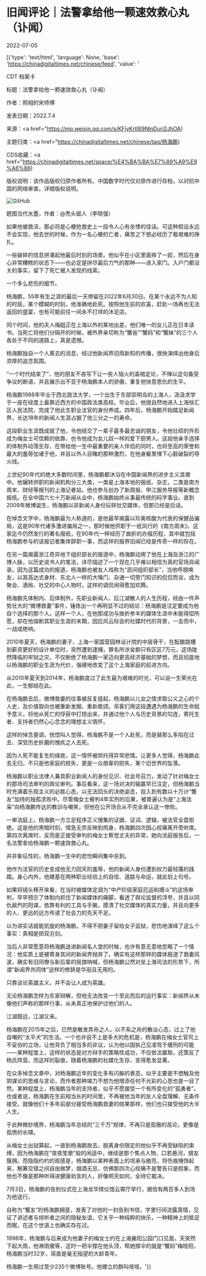 # 旧闻评论｜法警拿给他一颗速效救心丸（讣闻）

2022-07-05

[{'type': 'text/html', 'language': None, 'base': 'https://chinadigitaltimes.net/chinese/feed', 'value': '

CDT 档案卡

标题：法警拿给他一颗速效救心丸（讣闻）

作者：照相的宋师傅

发表日期：2022.7.4

来源：<a href="https://mp.weixin.qq.com/s/KFjyKrtI89NlnDuri2JhOA)

主题归类：<a href="https://chinadigitaltimes.net/chinese/tag/杨海鹏)

CDS收藏：<a href="https://chinadigitaltimes.net/space/%E4%BA%BA%E7%89%A9%E9%A6%86)

版权说明：该作品版权归原作者所有。中国数字时代仅对原作进行存档，以对抗中国的网络审查。详细版权说明。





![GitHub](https://chinadigitaltimes.net/chinese/files/2022/07/post-683863-62c39f49ef103.)

题图当代水墨，作者：@秃头倔人（李晓强）

如果他被救活，那必将是心梗抢救史上一段令人心有余悸的佳话。可这种假设永远不会实现，他去世的时候，作为一名心梗的亡者，痛苦之下想必经历了极艰难的挣扎。

一些破碎的信息拼凑起他最后时刻的场景。他似乎在小区里面摔了一跤，然后在身心非常糟糕的状态下——也必定是拼尽最后力气的那种——进入家门。入户门都没关的事实，留下了死亡被人发现的线索。

一个多么悲伤的细节。

杨海鹏，55年有生之涯的最后一天停留在2022年6月30日。在某个永远不为人知的时辰，某个模糊的时刻，他准确地赴死。按照他生前的欢喜，赶赴一场再也无法返回的盛宴，也有可能前往一间永不打烊的沐足店。

同个时间，他的夫人梅姐正在上海以外的某地出差，他们唯一的女儿正在日本读书。当死亡将他们分隔开的时候，被外界亲切称为“蟹爸”“蟹妈”和“蟹妹”的三个人各处于不同的道路上，真是遗憾。

杨海鹏独自一个人离去的消息，经过他新闻界旧雨新知的传播，很快演绎出他身后浓厚的追念氛围。

“一个时代结束了”，他的朋友不吝写下让一些人恼火的盖棺定论，不惮以这句备受争议的断语，并且展示出不亚于杨海鹏本人的骄傲，重复他快意恩仇的生平。

杨海鹏1988年毕业于西北政法大学，一个出生于东部崇明岛的上海人，汲汲求学于一座在经度上最靠近西方的中国政法类高校。毕业后，他很自然地进入上海徐汇区人民法院，完成了他此生职业法官的身份养成。四年后，杨海鹏开始踏足新闻界，长达18年的新闻人生涯占据了他三分之一的寿命。

这段职业生涯既成就了他，令他结交了一辈子最多最忠诚的朋友，令他壮硕的外形成为梅女士可信赖的依靠，也令他成为女儿奴一样的爱下厨男人。这段他亲手选择的体制外动荡生存，在带给他一生中最重要的亲人伴侣的同时，也将至高的荣誉和最大的羞辱加诸于他，并且以外人目睹的那种激烈，在他身躯里埋下心脏破裂的导火线。

上世纪90年代的绝大多数时间里，杨海鹏都沐浴在中国新闻界的进步主义浪潮中。他辗转供职的新闻机构分三大类，一类是上海本地的报纸、杂志，二类是南方周末、财经等报刊的上海记者站，他也参与创办了新周报、申江服务导报等新概念报纸。在全中国六七十万新闻从业中，杨海鹏始终从事最传统的码字事业。直到2009年微博诞生，杨海鹏以非新闻人身份玩转社交媒体，但那已经是后话。

在悼念文字中，杨海鹏最为人称道的，是他最早揭露以珍奥核酸为代表的保健品骗局，这是90年代诸多激进骗局之一，那时候他供职于一纸风行的《南方周末》。这家迄今仍然发行的著名报纸，在90年代一样经历了曲折的办报历程，其中就包括杨海鹏参与的该报记者集体辞职一事，而这样的报界旧闻已经是传奇一样的存在。

在另一篇揭露浙江奇异地下组织部长的报道中，杨海鹏动用了他在上海及浙江的广博人脉，以历史说书人的笔法，详尽描述了一个现在几乎难以相信为真的官场异闻录。因为这篇成功的报道，杨海鹏也被友人戏称为“民间组织部长”，当他呼朋唤友，以其高达式身材、东北人一样的大嗓门、杂通一切旁门知识的侃侃而谈，成为聚会、酒局、社交的中心人物时，这样的调侃闹得愈加欢腾。

杨海鹏先体制内、后体制外，先职业新闻人、后江湖散人的人生历程，经由一件声势壮大的“微博救妻”事件，锤炼出一个再明显不过的结论：杨海鹏是注定要成为他自个选择的那个人。这样一个人，在他那成功与挫折参半的媒体生涯中未能得偿所愿，却在他熔断其职业生涯的末期，因应风云际会的社媒时代的背景，一击而中，一战成绝响。

2010年夏天，杨海鹏的妻子，上海一家国营园林设计院的中层骨干，在酝酿跳槽到薪资更好的设计单位时，突然遭到逮捕，罪名所涉金额只有区区7万元，这场陡然降临的牢狱之灾，不仅断绝了杨海鹏一家迈向更高经济基础的梦想，而且彻底地以杨海鹏的职业生涯为代价，强硬地改变了这个上海家庭的前进方向。

从2010年夏天到2014年，杨海鹏度过了此生最为艰难的时光，可以说一生荣光在此，一生郁结在此。

在杨海鹏去后，微博救妻的往事被反复提起，杨海鹏以儿女之情求取公义之心的个人史，及价值取向也被重新发掘、重新歌颂。吊客们用这段遭遇为杨海鹏的生命赋予意义，将他从死亡的俘获中打捞出来，并通过他个人与历史背景的勾连，寄托生者、支持者仍然心心念念的理想主义情怀。

这样的悼念基调，恍惚叫人觉得，杨海鹏不是一个人赴死，而是替那么多陷在过去、深受历史折磨的愧疚之人去死。

因为人死不能复生的缘故，这一情怀被烘托得异常悲情。让更多人觉得，杨海鹏此去无归，不只是他家庭的损失，更是一众朋辈的损失，某个旧世界的坠落。

杨海鹏以职业法律人兼具职业新闻人的身份见识、社会号召力，发动了针对梅女士的那场司法审判的舆论审判。事后看来，这一场对决的输赢早已注定，但杨海鹏当时充满着乐观主义的必胜心态，以无法回头的决绝姿态，投入到有数以十万计“蟹友”加持的独孤求败中。尽管梅女士被判4年实刑的后果，被普遍认为是“上海法枭”向杨海鹏传达的教训与嘲笑，但他在公开场合从不完全承认这一惨败。

一审法庭上，杨海鹏一方立足程序正义搜集的证据、证词、逻辑，被法官全盘拒绝。这是他的黑暗时刻，情急无奈反映到肉身，杨海鹏四次因心绞痛离开旁听席。第四次离席时，反而是正接受审判的梅女士察觉丈夫的异常，她向法庭报告后，一名法警拿给杨海鹏一颗速效救心丸。

并非象征性的，杨海鹏一生中的悲怆瞬间集中杀到。

他作为法官的历史变成他无力回天的羞辱，他的新闻人身份遭到权力最轻蔑的践踏。身心内外，他建基在两种职业经验上的自信、道路与命运，就此划上句号。

如果将镜头移开来看，在当时被媒体定调为“中产阶级家庭厄运和搏斗”的这场审判，早早预示了体制内抓住了新闻媒体的痛脚，看透了舆论监督的浮夸，并且以同仇敌忾的阳谋，依靠有利的工具与手腕，摸清了社交媒体的真实力量，并且向更多的人、更远的远方传递了社会力的先天不足。

以为讲实话就能凯旋的杨海鹏，不得不把妻子留给女子监狱，悲伤地演绎了这么个事实：真相是把双刃剑。

当后人非常愿意将杨海鹏送进新闻名人堂的时候，也许有意无意地忽略了一个情况：他实质上是被寄身其间的新闻界抛弃了。确实有这样那样的媒体报道了救妻风波，确实有旧同僚与新后辈的摇旗呐喊，但杨海鹏公然对垒上海司法的形势下，所谓“新闻界共同体”这样的修辞是华丽且无用的。

只靠谈论英雄主义，并不会让人成为英雄。

无论杨海鹏怎样为东家辩解，但他无法改变一个至此而后的运行事实：新闻界从未像他们声称的那样行事，从未真正地保护过他们的人。

江湖既远，江湖又来。

杨海鹏在2015年之后，已然是散发弄舟之人，以不系之舟的散淡心态，过上了他自嘲的“太平犬”的生活。一个也许说不上是多大的危机是，杨海鹏在梅女士官司上不妥协的立场，让他背负了相当多的非议，认为他以固执己见凌驾于缓刑的可能——某种程度上，这样的状态是对方辩手的策略性成功，不仅依法赢取，还策反了杨氏阵营。而这样的裂痕，随着杨海鹏的社媒化生存，变得愈发显著。

在众多悼念文章中，对杨海鹏近年的变化多有闪躲的表态，似乎主要是不想触及他阴谋论的思维与言论，而作者那种竭力不想为他增添任何不光彩的心思也是一目了然。某种程度上，杨海鹏当年的支持者，似乎不愿接受一个有所变化的“孤勇者”。也或者说，杨海鹏在生前相当长的时间里，不再被他当年的友人全盘理解、无条件接受。就像他们十多年前部分接受杨海鹏救妻的结果那样，他们也只接受他的大半人生。

于此种微妙境界，杨海鹏当年总结的“三千万”规律，不再只是孤傲的高论，更像是孤愤的长啸。

从梅女士出狱算起，一直到杨海鹏故去，脱离身份限定的他似乎不再受缺陷的束缚，因为杨海鹏在“夜夜笙歌”般的闲适中，继续是那个焦点人物，口若悬河，朋友簇拥。而隐隐约约的观感是，杨海鹏以某种表面上的坦承与敞亮，将伤痕掩饰起来，觥筹交错之间自由做梦，烟酒无忌，仿佛那四次心绞痛不是警告只是假象，而他也不像是那种听得进健康劝言的人，好像明天如何，全待它裁决。

7月3日，杨海鹏的告别仪式在上海龙华殡仪馆云霄厅举行，据信有两百多人到场为他送行。

自称为“蟹友”的杨海鹏拥趸，发表了对他的一封告别书信，字里行间流露真情，见证了讲述者与倾听者之间的隐秘友谊，它关乎一种纯粹的快乐，一种精神上的抵足而眠，在这个世道上也确实存在过。

1998年，杨海鹏与后来成为他妻子的梅女士约在上海襄阳公园门口见面，天突然下起大雨，他淋雨傻等，这时一把伞撑在他头顶，帮她撑伞的就是“蟹妈”梅晓阳，杨海鹏当时32岁，简直是毫无指望的大龄青年。

杨海鹏一生用过至少235个微博账号。他建立的群叫吱吱。'}]